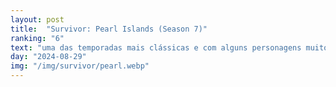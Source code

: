 ```yaml
---
layout: post
title:  "Survivor: Pearl Islands (Season 7)"
ranking: "6"
text: "uma das temporadas mais clássicas e com alguns personagens muito marcantes, mas confesso que fiquei bem decepcionado com o desenvolvimento do post-merge"
day: "2024-08-29"
img: "/img/survivor/pearl.webp"
---
```

